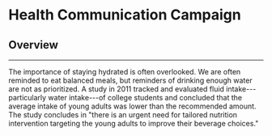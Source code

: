 # Health Communication Campaign

## Overview
------------------------------------------
The importance of staying hydrated is often overlooked. We are often reminded to eat balanced meals, but reminders of drinking enough water are not as prioritized. A study in 2011 tracked and evaluated fluid intake---particularly water intake---of college students and concluded that the average intake of young adults was lower than the recommended amount. The study concludes in "there is an urgent need for tailored nutrition intervention targeting the young adults to improve their beverage choices."